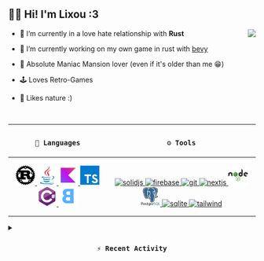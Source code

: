 ## 🙋‍♂️ Hi! I'm Lixou :3
<img align="right" src="https://github-readme-stats.vercel.app/api?username=DasLixou&show_icons=true&theme=swift&count_private=true">

- 🌱 I’m currently in a love hate relationship with **Rust**

- 🔭 I’m currently working on my own game in rust with [bevy](https://github.com/bevyengine/bevy)

- 🏡 Absolute Maniac Mansion lover (even if it's older than me 😁)

- 🕹️ Loves Retro-Games

- 🌴 Likes nature :)

<br/>
<table align="center">
  <thead>
    <tr>
      <th>
        <h3 align="center"><code>🚀 Languages</code></h3>
      </th>
      <th>
        <h3 align="center"><code>⚙️ Tools</code></h3>
      </th>
    </tr>
  </thead>
  <tbody>
    <tr>
      <td>
        <p align="center">
          <a href="https://www.rust-lang.org/" target="_blank" rel="noreferrer"> <img src="https://raw.githubusercontent.com/devicons/devicon/refs/heads/master/icons/rust/rust-original.svg" alt="rust" width="40" height="40"/> </a>
          <a href="https://www.java.com" target="_blank" rel="noreferrer"> <img src="https://raw.githubusercontent.com/devicons/devicon/master/icons/java/java-original.svg" alt="java" width="40" height="40"/> </a>
          <a href="https://kotlinlang.org/" target="_blank" rel="noreferrer"> <img src="https://raw.githubusercontent.com/devicons/devicon/master/icons/kotlin/kotlin-original.svg" alt="kotlin" width="40" height="40"/> </a>
          <a href="https://www.typescriptlang.org/" target="_blank" rel="noreferrer"> <img src="https://raw.githubusercontent.com/devicons/devicon/master/icons/typescript/typescript-original.svg" alt="typescript" width="40" height="40"/> </a>
          <a href="https://docs.microsoft.com/en-us/dotnet/csharp/" target="_blank" rel="noreferrer"> <img src="https://raw.githubusercontent.com/devicons/devicon/master/icons/csharp/csharp-original.svg" alt="csharp" width="40" height="40"/> </a>
          <a href="https://www.backlang.org/" target="_blank" rel="noreferrer"> <img src="https://raw.githubusercontent.com/Backlang-Org/backlang-org.github.io/main/src/assets/logoNoShadow.svg" alt="backlang" width="40" height="40"/> </a>
        </p>
      </td>
      <td>
        <p align="center">
          <a href="https://www.solidjs.com/" target="_blank" rel="noreferrer"> <img src="https://raw.githubusercontent.com/solidjs/solid-site/main/src/assets/logo.svg" alt="solidjs" width="40" height="40"/> </a>
          <a href="https://firebase.google.com/" target="_blank" rel="noreferrer"> <img src="https://www.vectorlogo.zone/logos/firebase/firebase-icon.svg" alt="firebase" width="40" height="40"/> </a>
          <a href="https://git-scm.com/" target="_blank" rel="noreferrer"> <img src="https://www.vectorlogo.zone/logos/git-scm/git-scm-icon.svg" alt="git" width="40" height="40"/> </a>
          <a href="https://nextjs.org/" target="_blank" rel="noreferrer"> <img src="https://cdn.worldvectorlogo.com/logos/nextjs-2.svg" alt="nextjs" width="40" height="40"/> </a>
          <a href="https://nodejs.org" target="_blank" rel="noreferrer"> <img src="https://raw.githubusercontent.com/devicons/devicon/master/icons/nodejs/nodejs-original-wordmark.svg" alt="nodejs" width="40" height="40"/> </a>
          <a href="https://www.postgresql.org" target="_blank" rel="noreferrer"> <img src="https://raw.githubusercontent.com/devicons/devicon/master/icons/postgresql/postgresql-original-wordmark.svg" alt="postgresql" width="40" height="40"/> </a>
          <a href="https://www.sqlite.org/" target="_blank" rel="noreferrer"> <img src="https://www.vectorlogo.zone/logos/sqlite/sqlite-icon.svg" alt="sqlite" width="40" height="40"/> </a>
          <a href="https://tailwindcss.com/" target="_blank" rel="noreferrer"> <img src="https://www.vectorlogo.zone/logos/tailwindcss/tailwindcss-icon.svg" alt="tailwind" width="40" height="40"/> </a>
        </p>
      </td>
    </tr>
  </tbody>
</table>

<details>
  <summary>
    <h3 align="center"><code>⚡ Recent Activity</code></h3>
  </summary>

  <!--START_SECTION:activity-->
1. ❗ Opened issue [#1055](https://github.com/linebender/vello/issues/1055) in [linebender/vello](https://github.com/linebender/vello)
2. 🗣 Commented on [#955](https://github.com/linebender/vello/issues/955#issuecomment-2960304049) in [linebender/vello](https://github.com/linebender/vello)
3. 🗣 Commented on [#27415](https://github.com/uBlockOrigin/uAssets/issues/27415#issuecomment-2945598992) in [uBlockOrigin/uAssets](https://github.com/uBlockOrigin/uAssets)
4. 🗣 Commented on [#27415](https://github.com/uBlockOrigin/uAssets/issues/27415#issuecomment-2945566163) in [uBlockOrigin/uAssets](https://github.com/uBlockOrigin/uAssets)
  <!--END_SECTION:activity-->
</details>
